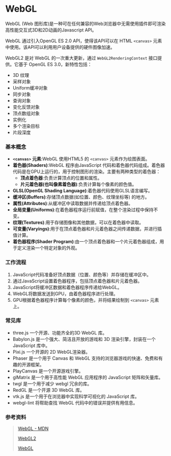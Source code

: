 # WebGL

WebGL (Web 图形库)是一种可在任何兼容的Web浏览器中无需使用插件即可渲染高性能交互式3D和2D动画的Javascript API。

WebGL 通过引入OpenGL ES 2.0 API，使得该API可以在 HTML `<canvas>` 元素中使用。该API可以利用用户设备提供的硬件图像加速。

WebGL2 是对 WebGL 的一次重大更新，通过 `WebGL2RenderingContext` 接口提供。它基于 OpenGL ES 3.0，新特性包括：

* 3D 纹理
* 采样对象
* Uniform缓冲对象
* 同步对象
* 查询对象
* 变化反馈对象
* 顶点数组对象
* 实例化
* 多个渲染目标
* 片段深度


### 基本概念

* **`<canvas>` 元素**:WebGL 使用HTML5 的 `<canvas>` 元素作为绘图表面。
* **着色器(Shaders)**:WebGL 程序由JavaScript 代码和着色器代码组成。着色器代码是在GPU上运行的，用于控制图形的渲染。主要有两种类型的着色器：
    * **顶点着色器**:负责计算顶点的位置和属性。
    * **片元着色器(也叫像素着色器)**:负责计算每个像素的颜色值。
* **GLSL(OpenGL Shading Language)**:着色器代码使用GLSL语言编写。
* **缓冲区(Buffers)**:存储顶点数据(如位置、颜色、纹理坐标等) 的地方。
* **属性(Attributes)**:从缓冲区中读取数据并传递给顶点着色器。
* **全局变量(Uniforms)**:在着色器程序运行前赋值，在整个渲染过程中保持不变。
* **纹理(Textures)**:用于存储图像和其他数据，可以在着色器中读取。
* **可变量(Varyings)**:用于在顶点着色器和片元着色器之间传递数据，并进行插值计算。
* **着色器程序(Shader Program)**:由一个顶点着色器和一个片元着色器组成，用于定义渲染一个特定对象的外观。

### 工作流程

1. JavaScript代码准备好顶点数据（位置、颜色等）并存储在缓冲区中。
2. 通过JavaScript设置着色器程序，包括顶点着色器和片元着色器。
3. JavaScript将缓冲区数据和着色器程序传递给WebGL。
4. WebGL将数据发送到GPU，由着色器程序进行处理。
5. GPU根据着色器程序计算每个像素的颜色，并将结果绘制到 `<canvas>` 元素上。

### 常见库


* three.js 一个开源、功能齐全的3D WebGL 库。
* Babylon.js 是一个强大、简洁且开放的游戏和 3D 渲染引擎，封装在一个 JavaScript 库中。
* Pixi.js 一个开源的 2D WebGL渲染器。
* Phaser 是一个用于 Canvas 和 WebGL 支持的浏览器游戏的快速、免费和有趣的开源框架。
* PlayCanvas 是一个开源游戏引擎。
* glMatrix 是一个用于高性能 WebGL 应用程序的 JavaScript 矩阵和矢量库。
* twgl 是一个用于减少 webgl 冗余的库。
* RedGL 是一个开源 3D WebGL 库。
* vtk.js 是一个用于在浏览器中实现科学可视化的 JavaScript 库。
* webgl-lint 将帮助查找 WebGL 代码中的错误并提供有用信息。


### 参考资料

>[WebGL - MDN](https://developer.mozilla.org/zh-CN/docs/Web/API/WebGL_API)
>
>[WebGL2](https://webgl2fundamentals.org/webgl/lessons/zh_cn/webgl-fundamentals.html)
>
>[WebGL](https://webglfundamentals.org/webgl/lessons/zh_cn/webgl-fundamentals.html)